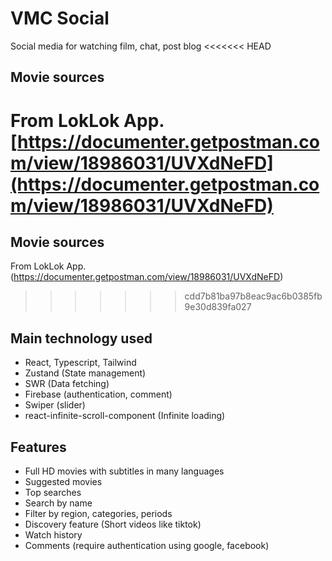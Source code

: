 # VMC Social 

Social media for watching film, chat, post blog
<<<<<<< HEAD
## Movie sources

From LokLok App.  
 [https://documenter.getpostman.com/view/18986031/UVXdNeFD](https://documenter.getpostman.com/view/18986031/UVXdNeFD)
=======


## Movie sources

From LokLok App.  
(https://documenter.getpostman.com/view/18986031/UVXdNeFD)
>>>>>>> cdd7b81ba97b8eac9ac6b0385fb9e30d839fa027

## Main technology used

- React, Typescript, Tailwind
- Zustand (State management)
- SWR (Data fetching)
- Firebase (authentication, comment)
- Swiper (slider)
- react-infinite-scroll-component (Infinite loading)

## Features

- Full HD movies with subtitles in many languages
- Suggested movies
- Top searches
- Search by name
- Filter by region, categories, periods
- Discovery feature (Short videos like tiktok)
- Watch history
- Comments (require authentication using google, facebook)

